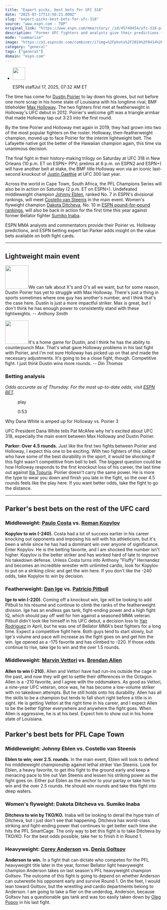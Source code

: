 ```yaml
---
title: "Expert picks, best bets for UFC 318"
date: "2025-07-17T13:50:21.000Z"
slug: "expert-picks-best-bets-for-ufc-318"
source: "www.espn.com - TOP"
original_link: "https://www.espn.com/mma/story/_/id/45740454/ufc-318-picks-bets-dustin-poirier-max-holloway"
description: "Former UFC fighters and analysts give their predictions for the main event."
mode: "summarize"
image: "https://a1.espncdn.com/combiner/i?img=%2Fphoto%2F2024%2F0414%2Fr1318637_1296x729_16%2D9.jpg"
category: "general"
tags: ["general"]
domain: "espn.com"
---
```

<div id="readability-page-1" class="page"><div><div><ul><li><p><img src="https://a.espncdn.com/combiner/i?img=/i/columnists/espn_generic_m.jpg&amp;h=80&amp;w=80&amp;scale=crop" alt="" width="40" height="40"></p><p>ESPN staff<span>Jul 17, 2025, 07:32 AM ET</span></p></li></ul></div><p>The time has come for <a data-player-guid="d2f9674e-3717-5a71-8681-95fd39f91d46" href="https://www.espn.com/mma/fighter/_/id/2506549/dustin-poirier">Dustin Poirier</a> to lay down his gloves, but not before one more scrap in his home state of Louisiana with his longtime rival, BMF titleholder <a data-player-guid="7e45261b-2ad6-dd5a-d2b8-c1056ad16e5f" href="https://www.espn.com/mma/fighter/_/id/2614933/max-holloway">Max Holloway</a>. The two fighters first met at featherweight in Holloway's UFC debut in 2012. Poirier's welcome gift was a triangle armbar that made Holloway tap out 3:23 into the first round.</p><p>By the time Poirier and Holloway met again in 2019, they had grown into two of the most popular fighters on the roster. Holloway, then-featherweight champion, moved up to face Poirier for the interim lightweight belt. The Lafayette native got the better of the Hawaiian champion again, this time via unanimous decision.</p><p>The final fight in their history-making trilogy on Saturday at UFC 318 in New Orleans (10 p.m. ET on ESPN+ PPV; prelims at 6 p.m. on ESPN2 and ESPN+) will have another belt at stake, the BMF title Holloway won via an iconic last-second knockout of <a data-player-guid="9eafa488-d359-4697-8978-d93ec761b4cf" href="https://www.espn.com/mma/fighter/_/id/3022345/justin-gaethje">Justin Gaethje</a> at UFC 300 last year.</p><p>Across the world in Cape Town, South Africa, the PFL Champions Series will also be in action on Saturday (2 p.m. ET on ESPN+). Undefeated middleweight champion <a data-player-guid="19b3e9bb-5e90-349b-806b-995111361df2" href="https://www.espn.com/mma/fighter/_/id/4697390/johnny-eblen">Johnny Eblen</a>, ranked No. 7 in ESPN's divisional rankings, will meet <a data-player-guid="9aaceac0-17e9-0be8-79a6-f350a71c84e8" href="https://www.espn.com/mma/fighter/_/id/4330791/costello-van-steenis">Costello van Steenis</a> in the main event. Women's flyweight champion <a data-player-guid="46301684-bac5-3f8f-befb-4d75a2617298" href="https://www.espn.com/mma/fighter/_/id/5080570/dakota-ditcheva">Dakota Ditcheva</a>, No. 10 in <a href="https://preview.espn.com/mma/story/_/id/24067525/espn-mma-pound-pound-rankings">ESPN pound-for-pound rankings</a>, will also be back in action for the first time this year against former Bellator fighter <a data-player-guid="73fda40f-bd79-3bfb-b261-5a6161844f10" href="https://www.espn.com/mma/fighter/_/id/4842487/sumiko-inaba">Sumiko Inaba</a>.</p><p>ESPN MMA analysts and commentators provide their Poirier vs. Holloway predictions, and ESPN betting expert Ian Parker adds insight on the value bets available on both fight cards.</p><hr><h2>Lightweight main event</h2><p><img br="" height="75px" src="https://a.espncdn.com/photo/2025/0604/espn_anthony-smith_.jpg">We can talk about X's and O's all we want, but for some reason, Dustin Poirier has yet to struggle with Max Holloway. There's just a thing in sports sometimes where one guy has another's number, and I think that's the case here. Dustin is just a more impactful striker. Max is great, but I don't think he has enough power to consistently stand with these lightweights. <i>-- Anthony Smith</i></p><p><img br="" height="75px" src="https://a.espncdn.com/photo/2025/0604/espn_din-thomas_.jpg">It's a home game for Dustin, and I think he has the ability to counterpunch Max. That's what gave Holloway problems in his last fight with Poirier, and I'm not sure Holloway has picked up on that and made the necessary adjustments. It's going to be a close fight, though. Competitive fight. I just think Dustin wins more rounds. <i>-- Din Thomas</i></p><h3>Betting analysis</h3><p><i>Odds accurate as of Thursday. For the most up-to-date odds, visit <a href="https://espnbet.app.link/WZLRYt61RUb">ESPN BET</a>.</i></p><div data-behavior="video_scroll"><figure data-video="watch,640,360,45747545" data-cerebro-id="6876a7be37ed595fcc5b15f2" data-title="Why Dana White is amped up for Holloway vs. Poirier 3" data-source="espn"><picture><source data-srcset="https://a.espncdn.com/combiner/i?img=%2Fmedia%2Fmotion%2F2025%2F0715%2Fdm_250715_Dana_White_on_fight%2Fdm_250715_Dana_White_on_fight.jpg&amp;w=640&amp;h=360&amp;cquality=80&amp;format=jpg" media="(min-width: 376px)"><source data-srcset="https://a.espncdn.com/combiner/i?img=%2Fmedia%2Fmotion%2F2025%2F0715%2Fdm_250715_Dana_White_on_fight%2Fdm_250715_Dana_White_on_fight.jpg&amp;w=335&amp;cquality=80, https://a.espncdn.com/combiner/i?img=%2Fmedia%2Fmotion%2F2025%2F0715%2Fdm_250715_Dana_White_on_fight%2Fdm_250715_Dana_White_on_fight.jpg&amp;w=670&amp;cquality=40&amp;format=jpg 2x" media="(max-width: 375px)"></picture><span data-id="45747545">play</span><figcaption><p>0:53</p></figcaption></figure><div><p>Why Dana White is amped up for Holloway vs. Poirier 3</p><p>UFC President Dana White tells Pat McAfee why he's excited about UFC 318, especially the main event between Max Holloway and Dustin Poirier.</p></div></div><p><b>Parker: Over 4.5 rounds.</b> Just like the first two fights between Poirier and Holloway, I expect this one to be exciting. With two fighters of this caliber who have some of the best durability in the sport, it would be shocking if this fight wasn't competitive from bell to bell. The biggest question could be how Holloway responds to the first knockout loss of his career, the last time out against <a data-player-guid="7c7452e8-f7d0-bfa0-f6dd-61d531ad856e" href="https://www.espn.com/mma/fighter/_/id/4350812/ilia-topuria">Ilia Topuria</a>. Poirier doesn't carry the same power. He is more the type to wear you down and finish you late in the fight, so the over 4.5 rounds feels like the play here. If you want better odds, take the fight to go the distance.</p><hr><h2>Parker's best bets on the rest of the UFC card</h2><h3>Middleweight: <a data-player-guid="d1996f3e-6feb-6558-f478-a08a6d15917c" href="https://www.espn.com/mma/fighter/_/id/4080826/paulo-costa">Paulo Costa</a> vs. <a data-player-guid="0180f755-bea6-22fd-2788-2ce490a578da" href="https://www.espn.com/mma/fighter/_/id/4300149/roman-kopylov">Roman Kopylov</a></h3><p><b>Kopylov to win (-240).</b> Costa had a lot of success earlier in his career knocking out opponents and imposing his will with his athleticism, but it's been a while since he has had a dominant win over anyone of significance. Enter Kopylov. He is the betting favorite, and I am shocked the number isn't higher. Kopylov is the better striker and has worked hard of late to improve his takedown defense. Unless Costa turns into Anthony "Fluffy" Hernandez and becomes an incredible wrestler with unlimited cardio, look for Kopylov to put on a striking clinic and get the win here. If you don't like the -240 odds, take Kopylov to win by decision.</p><h3>Featherweight: <a data-player-guid="bf4de332-335e-ecee-ffe5-434ed46c08c8" href="https://www.espn.com/mma/fighter/_/id/4074001/dan-ige">Dan Ige</a> vs. <a data-player-guid="460c1cfb-7979-8514-c911-1e27684cb836" href="https://www.espn.com/mma/fighter/_/id/2532870/patricio-pitbull">Patricio Pitbull</a></h3><p><b>Ige to win (-220).</b> Coming off a knockout win, Ige will be looking to add Pitbull to his résumé and continue to climb the ranks of the featherweight division. Ige has an endless gas tank, fight-ending power and a high fight IQ, which should pay off well for him against a seasoned MMA veteran. Pitbull didn't look like himself in his UFC debut, a decision loss to <a data-player-guid="0d4827a7-7803-bbe1-c14b-3761c5b97a1f" href="https://www.espn.com/mma/fighter/_/id/3155420/yair-rodriguez">Yair Rodriguez</a> in April, but he was one of Bellator MMA's best fighters for a long time. Expect a competitive fight here. Both guys tend to start slowly, but Ige's volume and pace will increase as the fight goes on and get him the win. Ige opened as a -175 favorite and has climbed to -220. If those odds continue to rise, take Ige to win and the over 1.5 rounds.</p><h3>Middleweight: <a data-player-guid="43948b20-f9b7-6baf-532e-044bc82a5d80" href="https://www.espn.com/mma/fighter/_/id/4001851/marvin-vettori">Marvin Vettori</a> vs. <a data-player-guid="9f596ce0-1f13-bd7e-d4a6-2581007fb8fc" href="https://www.espn.com/mma/fighter/_/id/4025699/brendan-allen">Brendan Allen</a></h3><p><b>Allen to win (-210).</b> Allen and Vettori have had run-ins outside the cage in the past, and now they will get to settle their differences in the Octagon. Allen is a -210 favorite, and I agree with the oddsmakers. As good as Vettori, a nine-year UFC veteran, once was, he has become a low-volume striker with no takedown attempts. But he still holds onto his durability. Allen has all the skills to be a champion but tends to fall short right before a title is in sight. He is getting Vettori at the right time in his career, and I expect Allen to be the better fighter everywhere and anywhere the fight goes. When Allen is aggressive, he is at his best. Expect him to show out in his home state of Louisiana.</p><h2>Parker's best bets for PFL Cape Town</h2><h3>Middleweight: Johnny Eblen vs. Costello van Steenis</h3><p><b>Eblen to win; over 2.5. rounds.</b> In the main event, Eblen will look to defend his middleweight championship against lethal striker Van Steenis. Look for Eblen, a heavy favorite, to get this fight to the ground early and keep a menacing pace to tire out Van Steenis and lessen his striking power as the fight goes on. Either put Eblen as the anchor to your parlay or take him to win and the over 2.5 rounds. He should win rounds and take this fight into deep waters.</p><h3>Women's flyweight: Dakota Ditcheva vs. Sumiko Inaba</h3><p><b>Ditcheva to win by TKO/KO.</b> Inaba will be looking to derail the hype train of Ditcheva, but I just don't see that happening. Ditcheva has world-class striking and fight-ending power that continues to get better each time she hits the PFL SmartCage. The only way to bet this fight is to take Ditcheva by TKO/KO. For the best odds possible, take her to finish it in Round 1.</p><h3>Heavyweight: <a data-player-guid="01b14461-921d-ae47-db54-f9abc3c10bf7" href="https://www.espn.com/mma/fighter/_/id/3112020/corey-anderson">Corey Anderson</a> vs. <a data-player-guid="61b7a1da-402e-30aa-4efb-43e39cb0ccc7" href="https://www.espn.com/mma/fighter/_/id/3024604/denis-goltsov">Denis Goltsov</a></h3><p><b>Anderson to win.</b> In a fight that can dictate who competes for the PFL heavyweight title later in the year, former Bellator light heavyweight champion Anderson takes on last season's PFL heavyweight champion Goltsov. The outcome of this fight is going to depend on whether Anderson can outwrestle his opponent early and survive Round 1. On the feet, I would lean toward Goltsov, but the wrestling and cardio departments belong to Anderson. I am going to take a flier on the underdog, Anderson, because Goltsov has a questionable gas tank and was too easily taken down by <a data-player-guid="0727ff36-b376-10da-3cfe-c1e084506cc8" href="http://www.espn.com/mma/fighter/_/id/4336342/oleg-popov">Oleg Popov</a> in his last fight.</p>
</div></div>